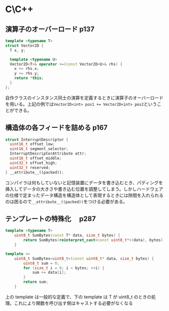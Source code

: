 # C\C++

## 演算子のオーバーロード p137

```c++
template <typename T>
struct Vector2D {
  T x, y;

  template <typename U>
  Vector2D<T>& operator +=(const Vector2D<U>& rhs) {
    x += rhs.x;
    y += rhs.y;
    return *this;
  }
};
```

自作クラスのインスタンス同士の演算を定義するときに演算子のオーバーロードを用いる。上記の例では`Vector2D<int> pos1 += Vector2D<int> pos2`ということができる。

## 構造体の各フィードを詰める p167

```c++
struct InterruptDescriptor {
  uint16_t offset_low;
  uint16_t segment_selector;
  InterruptDescriptorAttribute attr;
  uint16_t offset_middle;
  uint32_t offset_high;
  uint32_t reserved;
} __attribute__((packed));
```

コンパイラは何もしていないと記憶装置にデータを書き込むとき、パディングを挿入してデータの大きさや書き込む位置を調整してしまう。しかしハードウェアの仕様で定まったデータ構造を構造体として表現するときには隙間を入れられるのは困るので`__attribute__((packed))`をつける必要がある。

## テンプレートの特殊化　 p287

```c++
template <typename T>
    uint8_t SumBytes(const T* data, size_t bytes) {
        return SumBytes(reinterpret_cast<const uint8_t*>(data), bytes);
    }

template <>
    uint8_t SumBytes<uint8_t>(const uint8_t* data, size_t bytes) {
        uint8_t sum = 0;
        for (size_t i = 0; i < bytes; ++i) {
            sum += data[i];
        }
        return sum;
    }
```

上の template は一般的な定義で、下の template は T が uint8_t のときの処理。これにより関数を呼び出す側はキャストする必要がなくなる
